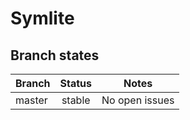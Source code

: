 # Symlite

## Branch states

| Branch                                  | Status        | Notes                                              |
| --------------------------------------- |:-------------:|:--------------------------------------------------:|
| master                                  | stable        | No open issues                                     |
